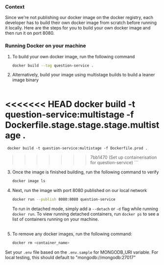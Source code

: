 ### Context
Since we're not publishing our docker image on the docker registry, each developer has to build
their own docker image from scratch before running it locally. Here are the steps for you to build
your own docker image and then run it on port 8080. 
### Running Docker on your machine

 1. To build your own docker image, run the following command 
    ```bash
    docker build --tag question-service .
    ```

 2. Alternatively, build your image using multistage builds to build a leaner image binary 
     ```bash
<<<<<<< HEAD
     docker build -t question-service:multistage -f Dockerfile.stage.stage.stage.multistage .
=======
     docker build -t question-service:multistage -f Dockerfile.prod .
>>>>>>> 7bb1470 (Set up containerisation for question-service)
     ```

 3. Once the image is finished building, run the following command to verify
    ```bash
    docker image ls
    ```
    
 4. Next, run the image with port 8080 published on our local network
     ```bash
     docker run --publish 8080:8080 question-service
     ```
    To run in detached mode, simply add a `--detach` or `-d` flag while running `docker run`.
    To view running detached containers, run `docker ps` to see a list of containers running on your machine. 
    <br><br>

 5. To remove any docker images, run the following command:
    ```bash
    docker rm <container_name>
    ```
    
Set your `.env` file based on the `.env.sample` for MONGODB_URI variable. For local testing, this should default to
"mongodb://mongodb:27017"